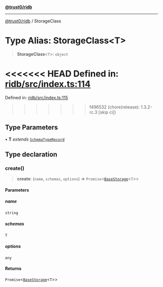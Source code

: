 [**@trust0/ridb**](../README.md)

***

[@trust0/ridb](../README.md) / StorageClass

# Type Alias: StorageClass\<T\>

> **StorageClass**\<`T`\>: `object`

<<<<<<< HEAD
Defined in: [ridb/src/index.ts:114](https://github.com/trust0-project/RIDB/blob/95cbc5b53ed3fac8905847d17f3f95ff7c36dbcb/packages/ridb/src/index.ts#L114)
=======
Defined in: [ridb/src/index.ts:115](https://github.com/trust0-project/RIDB/blob/8f8fe2edeed75fca8df293b533a5cdcbd0518592/packages/ridb/src/index.ts#L115)
>>>>>>> f496532 (chore(release): 1.3.2-rc.3 [skip ci])

## Type Parameters

• **T** *extends* [`SchemaTypeRecord`](SchemaTypeRecord.md)

## Type declaration

### create()

> **create**: (`name`, `schemas`, `options`) => `Promise`\<[`BaseStorage`](../classes/BaseStorage.md)\<`T`\>\>

#### Parameters

##### name

`string`

##### schemas

`T`

##### options

`any`

#### Returns

`Promise`\<[`BaseStorage`](../classes/BaseStorage.md)\<`T`\>\>
